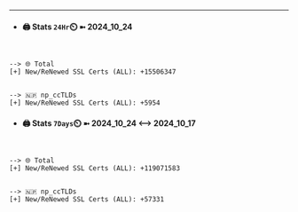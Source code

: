 

---
- #### 🖨️ **Stats** `24Hr`⏲️ ➼ 2024_10_24
```console


--> 🌐 Total
[+] New/ReNewed SSL Certs (ALL): +15506347


--> 🇳🇵 np_ccTLDs
[+] New/ReNewed SSL Certs (ALL): +5954

```

- #### 🖨️ **Stats** `7Days`⏲️ ➼ 2024_10_24 <--> 2024_10_17
```console


--> 🌐 Total
[+] New/ReNewed SSL Certs (ALL): +119071583


--> 🇳🇵 np_ccTLDs
[+] New/ReNewed SSL Certs (ALL): +57331

```

